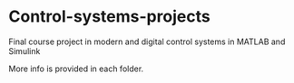 # Control-systems-projects

Final course project in modern and digital control systems in MATLAB and Simulink

More info is provided in each folder.
